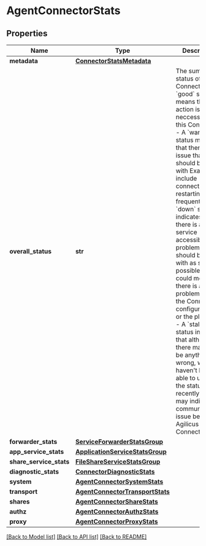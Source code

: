 # AgentConnectorStats

## Properties
Name | Type | Description | Notes
------------ | ------------- | ------------- | -------------
**metadata** | [**ConnectorStatsMetadata**](ConnectorStatsMetadata.md) |  | 
**overall_status** | **str** | The summary status of the Connector. - A &#x60;good&#x60; status means that no action is neccessary on this Connector - A &#x60;warn&#x60; status means that there is an issue that should be dealt with   Examples include connections restarting frequently. - A &#x60;down&#x60; status indicates that there is a service accessibility problem   that should be dealt with as soon as possible. This could mean that there is a   problem with the Connector&#39;s configuration, or the platform. - A &#x60;stale&#x60; status indicates that although there may not be anything wrong,   we haven&#39;t been able to update the status recently. This may indicate   a communications issue between Agilicus and the Connector.  | 
**forwarder_stats** | [**ServiceForwarderStatsGroup**](ServiceForwarderStatsGroup.md) |  | [optional] 
**app_service_stats** | [**ApplicationServiceStatsGroup**](ApplicationServiceStatsGroup.md) |  | [optional] 
**share_service_stats** | [**FileShareServiceStatsGroup**](FileShareServiceStatsGroup.md) |  | [optional] 
**diagnostic_stats** | [**ConnectorDiagnosticStats**](ConnectorDiagnosticStats.md) |  | [optional] 
**system** | [**AgentConnectorSystemStats**](AgentConnectorSystemStats.md) |  | 
**transport** | [**AgentConnectorTransportStats**](AgentConnectorTransportStats.md) |  | 
**shares** | [**AgentConnectorShareStats**](AgentConnectorShareStats.md) |  | [optional] 
**authz** | [**AgentConnectorAuthzStats**](AgentConnectorAuthzStats.md) |  | [optional] 
**proxy** | [**AgentConnectorProxyStats**](AgentConnectorProxyStats.md) |  | [optional] 

[[Back to Model list]](../README.md#documentation-for-models) [[Back to API list]](../README.md#documentation-for-api-endpoints) [[Back to README]](../README.md)


